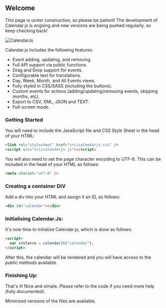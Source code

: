 ## Welcome

This page is under construction, so please be patient! The development of Calendar.js is ongoing and new versions are being pushed regularly, so keep checking back!

![CalendarJs](https://saunterjs.co.uk/images/calendarjs.png)

Calendar.js includes the following features:

- Event adding, updating, and removing.
- Full API support via public functions.
- Drag and Drop support for events.
- Configurable text for translations.
- Day, Week, Month, and All Events views.
- Fully styled in CSS/SASS (including the buttons).
- Custom events for actions (adding/updating/removing events, skipping months, etc).
- Export to CSV, XML, JSON and TEXT.
- Full-screen mode.


### Getting Started

You will need to include the JavaScript file and CSS Style Sheet in the head of your HTML:

```markdown
<link rel="stylesheet" href="src/calendarjs.css" />
<script src="src/calendarjs.js"></script>
```

You will also need to set the page character encoding to UTF-8. This can be included in the head of your HTML as follows:

```markdown
<meta charset="utf-8" />
```

### Creating a container DIV

Add a div into your HTML and assign it an ID, as follows:

```markdown
<div id="calendar"></div>
```

### Initialising Calendar.Js:

It's now time to initialize Calendar.js, which is done as follows:

```markdown
<script> 
  var instance = calendarJs("calendar"); 
</script>
```

After this, the calendar will be rendered and you will have access to the public methods available.

### Finishing Up:

That's it! Nice and simple. Please refer to the code if you need more help (fully documented).

Minimized versions of the files are available.
